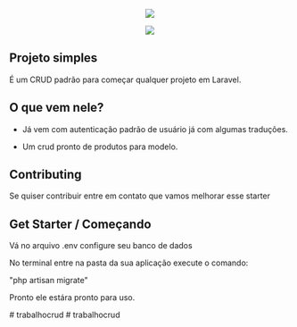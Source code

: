 <p align="center"><img src="https://laravel.com/assets/img/components/logo-laravel.svg"></p>
<p align="center"><img src="http://vhcode.com.br/assets/img/logo.png"></p>



## Projeto simples

É um CRUD padrão para começar qualquer projeto em Laravel.


## O que vem nele?

- Já vem com autenticação padrão de usuário já com algumas traduções.

- Um crud pronto de produtos para modelo.

## Contributing

Se quiser contribuir entre em contato que vamos melhorar esse starter

## Get Starter / Começando

Vá no arquivo .env configure seu banco de dados

No terminal entre na pasta da sua aplicação execute o comando:

"php artisan migrate"

Pronto ele estára pronto para uso.

#   t r a b a l h o c r u d  
 #   t r a b a l h o c r u d  
 